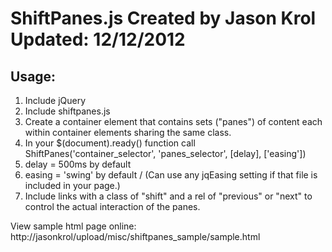 ShiftPanes.js
Created by Jason Krol
Updated: 12/12/2012
=====================

Usage:
------
1. Include jQuery
2. Include shiftpanes.js
3. Create a container element that contains sets ("panes") of content each within container elements sharing the same class.
4. In your $(document).ready() function call ShiftPanes('container_selector', 'panes_selector', [delay], ['easing'])
5. delay = 500ms by default
6. easing = 'swing' by default / (Can use any jqEasing setting if that file is included in your page.)
7. Include links with a class of "shift" and a rel of "previous" or "next" to control the actual interaction of the panes.

View sample html page online: http://jasonkrol/upload/misc/shiftpanes_sample/sample.html
